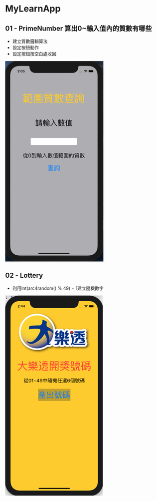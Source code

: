 # MyLearnApp

## 01 - PrimeNumber 算出0~輸入值內的質數有哪些
* 建立質數邏輯算法
* 設定按鈕動作
* 設定按鈕按空白處收回

![image](https://github.com/ArielKoKo/MyLearnApp/blob/main/PHOTO%20%26%20GIF/01_PrimeNumber.gif)

## 02 - Lottery
* 利用Int(arc4random() % 49) + 1建立隨機數字

![image](https://github.com/ArielKoKo/MyLearnApp/blob/main/PHOTO%20%26%20GIF/02_Lottery.gif)

